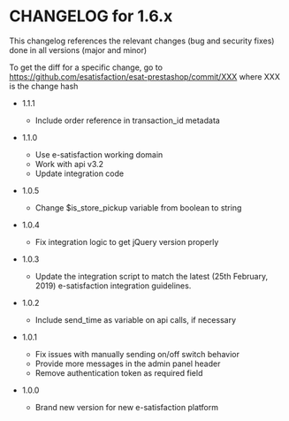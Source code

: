 CHANGELOG for 1.6.x
===================

This changelog references the relevant changes (bug and security fixes) done
in all versions (major and minor)

To get the diff for a specific change, go to https://github.com/esatisfaction/esat-prestashop/commit/XXX where
XXX is the change hash

* 1.1.1
  * Include order reference in transaction_id metadata
* 1.1.0
  * Use e-satisfaction working domain
  * Work with api v3.2
  * Update integration code

* 1.0.5
  * Change $is_store_pickup variable from boolean to string
* 1.0.4
  * Fix integration logic to get jQuery version properly
* 1.0.3
  * Update the integration script to match the latest (25th February, 2019) e-satisfaction integration guidelines.
* 1.0.2
  * Include send_time as variable on api calls, if necessary
* 1.0.1
  * Fix issues with manually sending on/off switch behavior
  * Provide more messages in the admin panel header
  * Remove authentication token as required field
* 1.0.0
  * Brand new version for new e-satisfaction platform
